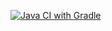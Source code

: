 [![Java CI with Gradle](https://github.com/AnnaOstrikova/CashTransfersPageObject/actions/workflows/gradle.yml/badge.svg)](https://github.com/AnnaOstrikova/CashTransfersPageObject/actions/workflows/gradle.yml)